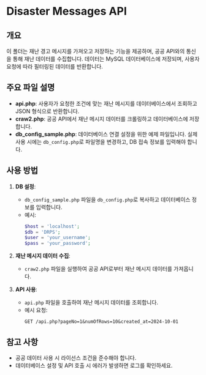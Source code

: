 # Disaster Messages API

## 개요
이 폴더는 재난 경고 메시지를 가져오고 저장하는 기능을 제공하며, 공공 API와의 통신을 통해 재난 데이터를 수집합니다. 데이터는 MySQL 데이터베이스에 저장되며, 사용자 요청에 따라 필터링된 데이터를 반환합니다.

## 주요 파일 설명

- **api.php**: 사용자가 요청한 조건에 맞는 재난 메시지를 데이터베이스에서 조회하고 JSON 형식으로 반환합니다.
- **craw2.php**: 공공 API에서 재난 메시지 데이터를 크롤링하고 데이터베이스에 저장합니다.
- **db_config_sample.php**: 데이터베이스 연결 설정을 위한 예제 파일입니다. 실제 사용 시에는 `db_config.php`로 파일명을 변경하고, DB 접속 정보를 입력해야 합니다.

## 사용 방법

1. **DB 설정**:
   - `db_config_sample.php` 파일을 `db_config.php`로 복사하고 데이터베이스 정보를 입력합니다.
   - 예시:
     ```php
     $host = 'localhost';
     $db = 'DRPS';
     $user = 'your_username';
     $pass = 'your_password';
     ```

2. **재난 메시지 데이터 수집**:
   - `craw2.php` 파일을 실행하여 공공 API로부터 재난 메시지 데이터를 가져옵니다.

3. **API 사용**:
   - `api.php` 파일을 호출하여 재난 메시지 데이터를 조회합니다.
   - 예시 요청:
     ```
     GET /api.php?pageNo=1&numOfRows=10&created_at=2024-10-01
     ```

## 참고 사항
- 공공 데이터 사용 시 라이선스 조건을 준수해야 합니다.
- 데이터베이스 설정 및 API 호출 시 에러가 발생하면 로그를 확인하세요.
